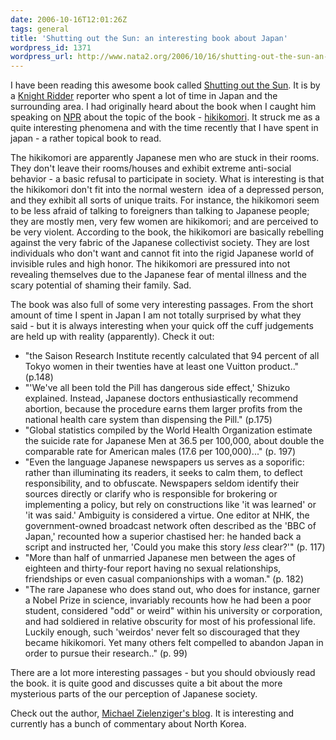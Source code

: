 ```yaml
---
date: 2006-10-16T12:01:26Z
tags: general
title: 'Shutting out the Sun: an interesting book about Japan'
wordpress_id: 1371
wordpress_url: http://www.nata2.org/2006/10/16/shutting-out-the-sun-an-interesting-book-about-japan/
---
```


<p></p> <p>I have been reading this awesome book called <a href="http://www.amazon.com/exec/obidos/ASIN/0385513038/nata2productions">Shutting out the Sun</a>. It is by a <a href="http://en.wikipedia.org/wiki/Knight_Ridder">Knight Ridder</a> reporter who spent a lot of time in Japan and the surrounding area. I had originally heard about the book when I caught him speaking on <a href="http://www.shuttingoutthesun.com/wordpress/?p=26">NPR</a> about the topic of the book - <a href="http://en.wikipedia.org/wiki/Hikikomori">hikikomori</a>. It struck me as a quite interesting phenomena and with the time recently that I have spent in japan - a rather topical book to read.  <p>The hikikomori are apparently Japanese men who are stuck in their rooms. They don't leave their rooms/houses and exhibit extreme anti-social behavior - a basic refusal to participate in society. What is interesting is that the hikikomori&nbsp;don't fit into the normal western&nbsp; idea of a depressed person, and they exhibit all sorts of unique traits. For instance, the hikikomori seem to be less afraid of talking to foreigners than talking to Japanese people; they are mostly men, very few women are hikikomori; and are perceived to be very violent. According to the book, the hikikomori are basically rebelling against the very fabric of the Japanese collectivist society. They are lost individuals who don't want and cannot fit into the rigid Japanese world of invisible rules and high honor. The hikikomori are pressured into not revealing themselves due to the Japanese fear of mental illness and the scary potential of shaming their family. Sad.  <p>The book was also full of some very interesting passages.&nbsp;From the short amount of time I spent in Japan I am not totally surprised by what they said&nbsp;- but it is always interesting when your&nbsp;quick off the&nbsp;cuff judgements are held up with reality (apparently). Check it out: <ul> <li>"the Saison Research Institute recently calculated that 94 percent of all Tokyo women in their twenties have at least one Vuitton product.." (p.148) <li>"'We've all been told the Pill has dangerous side effect,' Shizuko explained. Instead, Japanese doctors enthusiastically recommend abortion, because the procedure earns them larger profits from the national health care system than dispensing the Pill." (p.175) <li>"Global statistics compiled by the World Health Organization estimate the suicide rate for Japanese Men at 36.5 per 100,000, about double the comparable rate for American males (17.6 per 100,000)..." (p. 197) <li>"Even the language Japanese newspapers us serves as a soporific: rather than illuminating its readers, it seeks to calm them, to deflect responsibility, and to obfuscate. Newspapers seldom identify their sources directly or clarify who is responsible for brokering or implementing a policy, but rely on constructions like 'it was learned' or 'it was said.' Ambiguity is considered a virtue. One editor at NHK, the government-owned broadcast network often described as the 'BBC of Japan,' recounted how a superior chastised her: he handed back a script and instructed her, 'Could you make this story <em>less</em> clear?'" (p. 117)</li> <li>"More than half of unmarried Japanese men between the ages of eighteen and thirty-four report having no sexual relationships, friendships or even casual companionships with a woman." (p. 182)</li> <li>"The rare Japanese who does stand out, who does for instance, garner a Nobel Prize in science, invariably recounts how he had been a poor student, considered "odd" or weird" within his university or corporation, and had soldiered in relative obscurity for most of his professional life. Luckily enough, such 'weirdos' never felt so discouraged that they became hikikomori. Yet many others felt compelled to abandon Japan in order to pursue their research.." (p. 99)</li></ul> <p>There are a lot more interesting passages - but you should obviously read the book. it is quite good and&nbsp;discusses&nbsp;quite a bit about the more mysterious&nbsp;parts of the our perception of&nbsp;Japanese society.</p> <p>Check out the author, <a href="http://shuttingoutthesun.com/wordpress/">Michael Zielenziger's blog</a>. It is interesting and currently has a bunch of commentary about North Korea.&nbsp; </p>
